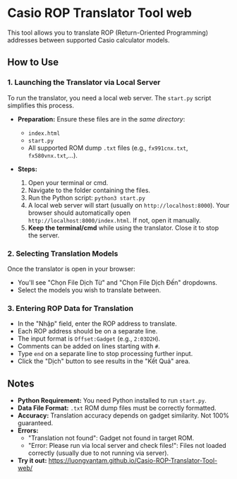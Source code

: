 # Casio ROP Translator Tool web

This tool allows you to translate ROP (Return-Oriented Programming) addresses between supported Casio calculator models.

## How to Use

### 1. Launching the Translator via Local Server

To run the translator, you need a local web server. The `start.py` script simplifies this process.

* **Preparation:** Ensure these files are in the *same directory*:
    * `index.html`
    * `start.py`
    * All supported ROM dump `.txt` files (e.g., `fx991cnx.txt`, `fx580vnx.txt`,...).

* **Steps:**
    1.  Open your terminal or cmd.
    2.  Navigate to the folder containing the files.
    3.  Run the Python script: `python3 start.py`
    4.  A local web server will start (usually on `http://localhost:8000`). Your browser should automatically open `http://localhost:8000/index.html`. If not, open it manually.
    5.  **Keep the terminal/cmd** while using the translator. Close it to stop the server.

### 2. Selecting Translation Models

Once the translator is open in your browser:

* You'll see "Chọn File Dịch Từ" and "Chọn File Dịch Đến" dropdowns.
* Select the models you wish to translate between.

### 3. Entering ROP Data for Translation

* In the "Nhập" field, enter the ROP address to translate.
* Each ROP address should be on a separate line.
* The input format is `Offset:Gadget` (e.g., `2:03D2H`).
* Comments can be added on lines starting with `#`.
* Type `end` on a separate line to stop processing further input.
* Click the "Dịch" button to see results in the "Kết Quả" area.

## Notes

* **Python Requirement:** You need Python installed to run `start.py`.
* **Data File Format:** `.txt` ROM dump files must be correctly formatted.
* **Accuracy:** Translation accuracy depends on gadget similarity. Not 100% guaranteed.
* **Errors:**
    * "Translation not found": Gadget not found in target ROM.
    * "Error: Please run via local server and check files!": Files not loaded correctly (usually due to not running via server).
* **Try it out:** https://luongvantam.github.io/Casio-ROP-Translator-Tool-web/

